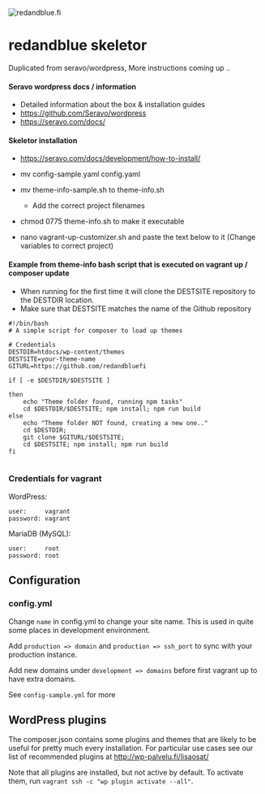 ![redandblue.fi](https://media.giphy.com/media/5XPb0FvIqylqg/giphy.gif)

# redandblue skeletor

Duplicated from seravo/wordpress, More instructions coming up ..
#### Seravo wordpress docs / information
- Detailed information about the box & installation guides
- https://github.com/Seravo/wordpress
- https://seravo.com/docs/

#### Skeletor installation
- https://seravo.com/docs/development/how-to-install/

- mv config-sample.yaml config.yaml
- mv theme-info-sample.sh to theme-info.sh
    - Add the correct project filenames
- chmod 0775 theme-info.sh to make it executable
- nano vagrant-up-customizer.sh and paste the text below to it (Change variables to correct project)

#### Example from theme-info bash script that is executed on vagrant up / composer update
- When running for the first time it will clone the DESTSITE repository to the DESTDIR location.
- Make sure that DESTSITE matches the name of the Github repository

```
#!/bin/bash
# A simple script for composer to load up themes

# Credentials
DESTDIR=htdocs/wp-content/themes
DESTSITE=your-theme-name
GITURL=https://github.com/redandbluefi

if [ -e $DESTDIR/$DESTSITE ]

then
    echo "Theme folder found, running npm tasks"
    cd $DESTDIR/$DESTSITE; npm install; npm run build
else
    echo "Theme folder NOT found, creating a new one.."
    cd $DESTDIR;
    git clone $GITURL/$DESTSITE;
    cd $DESTSITE; npm install; npm run build
fi


```  

### Credentials for vagrant

WordPress:
```
user:     vagrant
password: vagrant
```

MariaDB (MySQL):
```
user:     root
password: root
```


## Configuration

### config.yml
Change `name` in config.yml to change your site name. This is used in quite some places in development environment.

Add `production => domain` and `production => ssh_port` to sync with your production instance.

Add new domains under `development => domains` before first vagrant up to have extra domains.

See `config-sample.yml` for more


## WordPress plugins

The composer.json contains some plugins and themes that are likely to be useful for pretty much every installation. For particular use cases see our list of recommended plugins at http://wp-palvelu.fi/lisaosat/

Note that all plugins are installed, but not active by default. To activate them, run `vagrant ssh -c "wp plugin activate --all"`.
